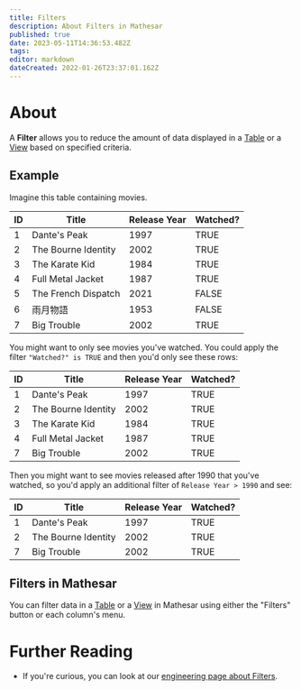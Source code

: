 ```yaml
---
title: Filters
description: About Filters in Mathesar
published: true
date: 2023-05-11T14:36:53.482Z
tags: 
editor: markdown
dateCreated: 2022-01-26T23:37:01.162Z
---
```


# About

A **Filter** allows you to reduce the amount of data displayed in a [Table](/en/product/concepts/tables) or a [View](/en/product/concepts/views) based on specified criteria.

## Example
Imagine this table containing movies.

| ID | Title | Release Year | Watched? |
|-|-|-|-|
| 1 | Dante's Peak | 1997 | TRUE |
| 2 | The Bourne Identity | 2002 | TRUE |
| 3 | The Karate Kid | 1984 | TRUE |
| 4 | Full Metal Jacket | 1987 | TRUE |
| 5 | The French Dispatch | 2021 | FALSE |
| 6 | 雨月物語 | 1953 | FALSE |
| 7 | Big Trouble | 2002 | TRUE |

You might want to only see movies you've watched. You could apply the filter `"Watched?" is TRUE` and then you'd only see these rows:

| ID | Title | Release Year | Watched? |
|-|-|-|-|
| 1 | Dante's Peak | 1997 | TRUE |
| 2 | The Bourne Identity | 2002 | TRUE |
| 3 | The Karate Kid | 1984 | TRUE |
| 4 | Full Metal Jacket | 1987 | TRUE |
| 7 | Big Trouble | 2002 | TRUE |

Then you might want to see movies released after 1990 that you've watched, so you'd apply an additional filter of `Release Year > 1990` and see:

| ID | Title | Release Year | Watched? |
|-|-|-|-|
| 1 | Dante's Peak | 1997 | TRUE |
| 2 | The Bourne Identity | 2002 | TRUE |
| 7 | Big Trouble | 2002 | TRUE |

## Filters in Mathesar
You can filter data in a [Table](/en/product/concepts/tables) or a [View](/en/product/concepts/views) in Mathesar using either the "Filters" button or each column's menu.

# Further Reading
- If you're curious, you can look at our [engineering page about Filters](/en/engineering/glossary/filters).

